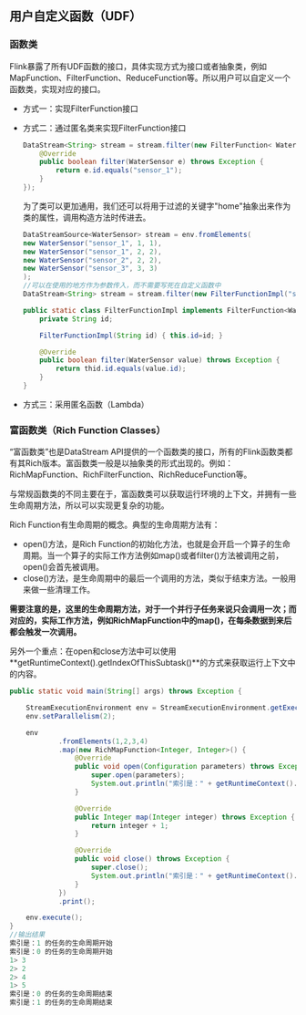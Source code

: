 ## 用户自定义函数（UDF）

### 函数类

Flink暴露了所有UDF函数的接口，具体实现方式为接口或者抽象类，例如MapFunction、FilterFunction、ReduceFunction等。所以用户可以自定义一个函数类，实现对应的接口。

* 方式一：实现FilterFunction接口

* 方式二：通过匿名类来实现FilterFunction接口

  ```java
  DataStream<String> stream = stream.filter(new FilterFunction< WaterSensor>() {
      @Override
      public boolean filter(WaterSensor e) throws Exception {
          return e.id.equals("sensor_1");
      }
  });
  ```

  为了类可以更加通用，我们还可以将用于过滤的关键字"home"抽象出来作为类的属性，调用构造方法时传进去。

  ```java
  DataStreamSource<WaterSensor> stream = env.fromElements(        
  new WaterSensor("sensor_1", 1, 1),
  new WaterSensor("sensor_1", 2, 2),
  new WaterSensor("sensor_2", 2, 2),
  new WaterSensor("sensor_3", 3, 3)
  );
  //可以在使用的地方作为参数传入，而不需要写死在自定义函数中
  DataStream<String> stream = stream.filter(new FilterFunctionImpl("sensor_1"));
  
  public static class FilterFunctionImpl implements FilterFunction<WaterSensor> {
      private String id;
  
      FilterFunctionImpl(String id) { this.id=id; }
  
      @Override
      public boolean filter(WaterSensor value) throws Exception {
          return thid.id.equals(value.id);
      }
  }
  ```

* 方式三：采用匿名函数（Lambda）

### 富函数类（Rich Function Classes）

“富函数类”也是DataStream API提供的一个函数类的接口，所有的Flink函数类都有其Rich版本。富函数类一般是以抽象类的形式出现的。例如：RichMapFunction、RichFilterFunction、RichReduceFunction等。

与常规函数类的不同主要在于，富函数类可以获取运行环境的上下文，并拥有一些生命周期方法，所以可以实现更复杂的功能。

Rich Function有生命周期的概念。典型的生命周期方法有：

* open()方法，是Rich Function的初始化方法，也就是会开启一个算子的生命周期。当一个算子的实际工作方法例如map()或者filter()方法被调用之前，open()会首先被调用。
* close()方法，是生命周期中的最后一个调用的方法，类似于结束方法。一般用来做一些清理工作。

**需要注意的是，这里的生命周期方法，对于一个并行子任务来说只会调用一次；而对应的，实际工作方法，例如RichMapFunction中的map()，在每条数据到来后都会触发一次调用。**

另外一个重点：在open和close方法中可以使用**getRuntimeContext().getIndexOfThisSubtask()**的方式来获取运行上下文中的内容。

```java
public static void main(String[] args) throws Exception {

    StreamExecutionEnvironment env = StreamExecutionEnvironment.getExecutionEnvironment();
    env.setParallelism(2);

    env
            .fromElements(1,2,3,4)
            .map(new RichMapFunction<Integer, Integer>() {
                @Override
                public void open(Configuration parameters) throws Exception {
                    super.open(parameters);
                    System.out.println("索引是：" + getRuntimeContext().getIndexOfThisSubtask() + " 的任务的生命周期开始");
                }

                @Override
                public Integer map(Integer integer) throws Exception {
                    return integer + 1;
                }

                @Override
                public void close() throws Exception {
                    super.close();
                    System.out.println("索引是：" + getRuntimeContext().getIndexOfThisSubtask() + " 的任务的生命周期结束");
                }
            })
            .print();

    env.execute();
}
//输出结果
索引是：1 的任务的生命周期开始
索引是：0 的任务的生命周期开始
1> 3
2> 2
2> 4
1> 5
索引是：0 的任务的生命周期结束
索引是：1 的任务的生命周期结束
```



